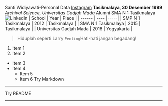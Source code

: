Santi Widiyawati-Personal Data
[Instagram](htts://www.instagram.com/santiwdywt)
**Tasikmalaya, 30 Desember 1999**
_Archival Science, Universitas Gadjah Mada_
~~Alumni SMA N 1 Tasikmalaya~~
![LinkedIn](https://www.linkedin.com/search/results/people/?firstName=Santi&lastName=Widiyawati&origin=SEO_PSERP)
| School | Year | Place |
| ------ | ---- |-----|
| SMP N 1 Tasikmalaya | 2012 | Tasikmalaya |
| SMA N 1 Tasikmalaya | 2015 | Tasikmalaya |
| Universitas Gadjah Mada | 2018 | Yogyakarta |
> Hiduplah seperti Larry
`Penting`Hati-hati jangan begadang!
1. Item 1
2. Item 2
* Item 3
* Item 4
  * Item 5
  * Item 6
Try Markdown
---
Try README
***
